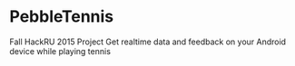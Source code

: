 # PebbleTennis
Fall HackRU 2015 Project 
Get realtime data and feedback on your Android device while playing tennis
